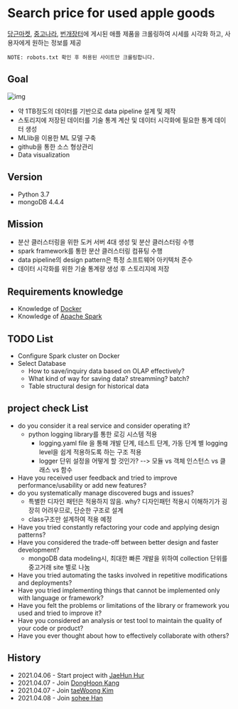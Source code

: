 # Search price for used apple goods
[당근마켓](https://www.daangn.com/), [중고나라](https://www.joongna.com/), [번개장터](https://m.bunjang.co.kr/)에 게시된 애플 제품을 크롤링하여 시세를 시각화 하고, 사용자에게 원하는 정보를 제공

`NOTE: robots.txt 확인 후 허용된 사이트만 크롤링합니다.`

## Goal
![img](https://github.com/koni114/search-price-for-used-goods/blob/master/img/architecture.png)
- 약 1TB정도의 데이터를 기반으로 data pipeline 설계 및 제작
- 스토리지에 저장된 데이터를 기술 통계 계산 및 데이터 시각화에 필요한 통계 데이터 생성
- MLlib을 이용한 ML 모델 구축
- github을 통한 소스 형상관리
- Data visualization

## Version
- Python 3.7
- mongoDB 4.4.4
 
## Mission
- 분산 클러스터링을 위한 도커 서버 4대 생성 및 분산 클러스터링 수행
- spark framework를 통한 분산 클러스터링 컴퓨팅 수행
- data pipeline의 design pattern은 특정 소프트웨어 아키텍처 준수
- 데이터 시각화를 위한 기술 통계량 생성 후 스토리지에 저장

## Requirements knowledge

- Knowledge of [Docker](https://www.docker.com/)
- Knowledge of [Apache Spark](http://spark.apache.org/)

## TODO List

- Configure Spark cluster on Docker
- Select Database
  - How to save/inquiry data based on OLAP effectively?
  - What kind of way for saving data? streamming? batch?
  - Table structural design for historical data

## project check List
- do you consider it a real service and consider operating it? 
  - python logging library를 통한 로깅 시스템 적용
    - logging.yaml file 을 통해 개발 단계, 테스트 단계, 가동 단계 별 logging level을 쉽게 적용하도록 하는 구조 적용
    - logger 단위 설정을 어떻게 할 것인가? --> 모듈 vs 객체 인스턴스 vs 클래스 vs 함수 
- Have you received user feedback and tried to improve performance/usability or add new features?
- do you systematically manage discovered bugs and issues?
  - 특별한 디자인 패턴은 적용하지 않음. why? 
    디자인패턴 적용시 이해하기가 굉장히 어려우므로, 단순한 구조로 설계
  - class구조만 설계하여 적용 예정
- Have you tried constantly refactoring your code and applying design patterns?
- Have you considered the trade-off between better design and faster development?
  - mongoDB data modeling시, 최대한 빠른 개발을 위하여 collection 단위를 중고거래 site 별로 나눔
- Have you tried automating the tasks involved in repetitive modifications and deployments?
- Have you tried implementing things that cannot be implemented only with language or framework?
- Have you felt the problems or limitations of the library or framework you used and tried to improve it?
- Have you considered an analysis or test tool to maintain the quality of your code or product?
- Have you ever thought about how to effectively collaborate with others?


## History
- 2021.04.06 - Start project with [JaeHun Hur](https://github.com/koni114)
- 2021.04.07 - Join [DongHoon Kang](https://github.com/donghoon-khan)
- 2021.04.07 - Join [taeWoong Kim](https://github.com/poi2507)
- 2021.04.08 - Join [sohee Han](https://github.com/sohee53)
